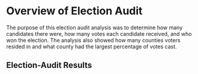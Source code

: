# Overview of Election Audit
The purpose of this election audit analysis was to determine how many candidates there were, how many votes each candidate received, and who won the election. The analysis also showed how many counties voters resided in and what county had the largest percentage of votes cast.
## Election-Audit Results
